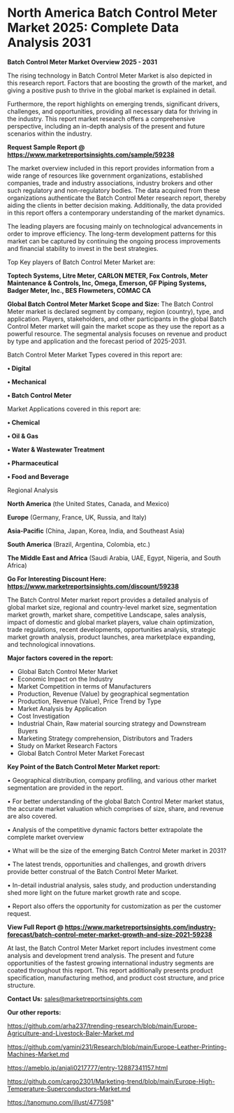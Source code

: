 # North America Batch Control Meter Market 2025: Complete Data Analysis 2031

<Strong> Batch Control Meter Market Overview 2025 - 2031</strong>

The rising technology in Batch Control Meter Market is also depicted in this research report. Factors that are boosting the growth of the market, and giving a positive push to thrive in the global market is explained in detail.

Furthermore, the report highlights on emerging trends, significant drivers, challenges, and opportunities, providing all necessary data for thriving in the industry. This report market research offers a comprehensive perspective, including an in-depth analysis of the present and future scenarios within the industry.

<strong>Request Sample Report @ <a href=https://www.marketreportsinsights.com/sample/59238>https://www.marketreportsinsights.com/sample/59238</a></strong>

The market overview included in this report provides information from a wide range of resources like government organizations, established companies, trade and industry associations, industry brokers and other such regulatory and non-regulatory bodies. The data acquired from these organizations authenticate the Batch Control Meter research report, thereby aiding the clients in better decision making. Additionally, the data provided in this report offers a contemporary understanding of the market dynamics.

The leading players are focusing mainly on technological advancements in order to improve efficiency. The long-term development patterns for this market can be captured by continuing the ongoing process improvements and financial stability to invest in the best strategies.

Top Key players of Batch Control Meter Market are:

<strong>Toptech Systems, Litre Meter, CARLON METER, Fox Controls, Meter Maintenance & Controls, Inc, Omega, Emerson, GF Piping Systems, Badger Meter, Inc., BES Flowmeters, COMAC CA</strong>

<strong><b>Global Batch Control Meter Market Scope and Size:</b></strong>
The Batch Control Meter market is declared segment by company, region (country), type, and application. Players, stakeholders, and other participants in the global Batch Control Meter market will gain the market scope as they use the report as a powerful resource. The segmental analysis focuses on revenue and product by type and application and the forecast period of 2025-2031.

Batch Control Meter Market Types covered in this report are:

<strong>• Digital

• Mechanical

• Batch Control Meter</strong>

Market Applications covered in this report are:

<strong>• Chemical

• Oil & Gas

• Water & Wastewater Treatment

• Pharmaceutical

• Food and Beverage</strong> 

Regional Analysis

<strong>North America</strong> (the United States, Canada, and Mexico)

<strong>Europe</strong> (Germany, France, UK, Russia, and Italy)

<strong>Asia-Pacific</strong> (China, Japan, Korea, India, and Southeast Asia)

<strong>South America</strong> (Brazil, Argentina, Colombia, etc.)

<strong>The Middle East and Africa</strong> (Saudi Arabia, UAE, Egypt, Nigeria, and South Africa)

<strong>Go For Interesting Discount Here: <a href=https://www.marketreportsinsights.com/discount/59238>https://www.marketreportsinsights.com/discount/59238</a></strong>

The Batch Control Meter market report provides a detailed analysis of global market size, regional and country-level market size, segmentation market growth, market share, competitive Landscape, sales analysis, impact of domestic and global market players, value chain optimization, trade regulations, recent developments, opportunities analysis, strategic market growth analysis, product launches, area marketplace expanding, and technological innovations.

<strong><b>Major factors covered in the report:</b></strong>
<ul>
  <li>Global Batch Control Meter Market </li>
  <li>Economic Impact on the Industry</li>
  <li>Market Competition in terms of Manufacturers</li>
  <li>Production, Revenue (Value) by geographical segmentation</li>
  <li>Production, Revenue (Value), Price Trend by Type</li>
  <li>Market Analysis by Application</li>
  <li>Cost Investigation</li>
  <li>Industrial Chain, Raw material sourcing strategy and Downstream Buyers</li>
  <li>Marketing Strategy comprehension, Distributors and Traders</li>
  <li>Study on Market Research Factors</li>
  <li>Global Batch Control Meter Market Forecast</li>
</ul>

<strong><b>Key Point of the Batch Control Meter Market report:</b></strong>

• Geographical distribution, company profiling, and various other market segmentation are provided in the report.

• For better understanding of the global Batch Control Meter market status, the accurate market valuation which comprises of size, share, and revenue are also covered.

• Analysis of the competitive dynamic factors better extrapolate the complete market overview

• What will be the size of the emerging Batch Control Meter market in 2031?

• The latest trends, opportunities and challenges, and growth drivers provide better construal of the Batch Control Meter Market.

• In-detail industrial analysis, sales study, and production understanding shed more light on the future market growth rate and scope.

• Report also offers the opportunity for customization as per the customer request.

<strong><b>View Full Report @ <a href=https://www.marketreportsinsights.com/industry-forecast/batch-control-meter-market-growth-and-size-2021-59238>https://www.marketreportsinsights.com/industry-forecast/batch-control-meter-market-growth-and-size-2021-59238</a></b></strong>


At last, the Batch Control Meter Market report includes investment come analysis and development trend analysis. The present and future opportunities of the fastest growing international industry segments are coated throughout this report. This report additionally presents product specification, manufacturing method, and product cost structure, and price structure.

<strong>Contact Us:</strong>
sales@marketreportsinsights.com

<strong>Our other reports:</strong>

<a href=https://github.com/arha237/trending-research/blob/main/Europe-Agriculture-and-Livestock-Baler-Market.md>https://github.com/arha237/trending-research/blob/main/Europe-Agriculture-and-Livestock-Baler-Market.md</a>

<a href=https://github.com/yamini231/Research/blob/main/Europe-Leather-Printing-Machines-Market.md>https://github.com/yamini231/Research/blob/main/Europe-Leather-Printing-Machines-Market.md</a>

<a href=https://ameblo.jp/anjali0217777/entry-12887341157.html>https://ameblo.jp/anjali0217777/entry-12887341157.html</a>

<a href=https://github.com/cargo2301/Marketing-trend/blob/main/Europe-High-Temperature-Superconductors-Market.md>https://github.com/cargo2301/Marketing-trend/blob/main/Europe-High-Temperature-Superconductors-Market.md</a>

<a href=https://tanomuno.com/illust/477598>https://tanomuno.com/illust/477598</a>"
